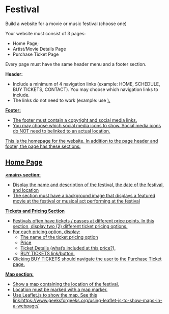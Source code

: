 # Festival
Build a website for a movie or music festival (choose one)

Your website must consist of 3 pages:
* Home Page;
* Artist/Movie Details Page
* Purchase Ticket Page

Every page must have the same header menu and a footer section.

**Header:**
* Include a minimum of 4 navigation links (example: HOME, SCHEDULE, BUY TICKETS, CONTACT). You may choose which navigation links to include.
* The links do not need to work (example: use <a href=”#”>).


**Footer:**
* The footer must contain a copyright and social media links.
* You may choose which social media icons to show. Social media icons do NOT need to belinked to an actual location.

This is the homepage for the website. In addition to the page header and footer, the page has these sections:

## Home Page
**\<main\> section:**
* Display the name and description of the festival, the date of the festival, and location
* The section must have a background image that displays a featured movie at the festival or musical act performing at the festival

**Tickets and Pricing Section**

* Festivals often have tickets / passes at different price points. In this section, display two (2) different ticket pricing options.
* For each pricing option, display:
  - The name of the ticket pricing option
  - Price
  - Ticket Details (what’s included at this price?),
  - BUY TICKETS link/button.
* Clicking BUY TICKETS should navigate the user to the Purchase Ticket page.

**Map section:**
* Show a map containing the location of the festival.
* Location must be marked with a map marker.
* Use Leaflet.js to show the map. See this link:https://www.geeksforgeeks.org/using-leaflet-js-to-show-maps-in-a-webpage/
